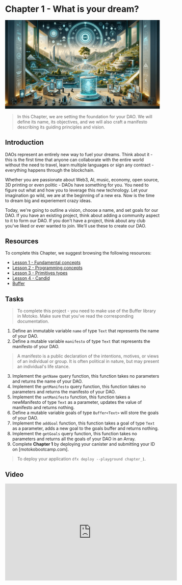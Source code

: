 # Chapter 1 - What is your dream?

<img src="./assets/cover_1.png">

> In this Chapter, we are setting the foundation for your DAO. We will define its name, its objectives, and we will also craft a manifesto describing its guiding principles and vision.


## Introduction
DAOs represent an entirely new way to fuel your dreams. Think about it - this is the first time that anyone can collaborate with the entire world without the need to travel, learn multiple languages or sign any contract - everything happens through the blockchain.

Whether you are passionate about Web3, AI, music, economy, open source, 3D printing or even politic - DAOs have something for you. You need to figure out what and how you to leverage this new technology. Let your imagination go wild, we are at the beginning of a new era. Now is the time to dream big and experiement crazy ideas.

Today, we're going to outline a vision, choose a name, and set goals for our DAO. If you have an existing project, think about adding a community aspect to it to form our DAO. If you don't have a project, think about any club you've liked or ever wanted to join. We'll use these to create our DAO.

## Resources
To complete this Chapter, we suggest browsing the following resources:

<ul>
  <li><a href="https://nnri3-7qaaa-aaaaj-qa3qa-cai.icp0.io/motoko_theory/chapter-1/CHAPTER-1.html" target="_blank">Lesson 1 - Fundamental concepts</a></li>
  <li><a href="https://nnri3-7qaaa-aaaaj-qa3qa-cai.icp0.io/motoko_theory/chapter-2/CHAPTER-2.html" target="_blank">Lesson 2 - Programming concepts</a></li>
  <li><a href="https://nnri3-7qaaa-aaaaj-qa3qa-cai.icp0.io/motoko_theory/chapter-3/CHAPTER-3.html" target="_blank">Lesson 3 - Primitives types</a></li>
  <li><a href="https://nnri3-7qaaa-aaaaj-qa3qa-cai.icp0.io/motoko_theory/chapter-4/CHAPTER-4.html" target="_blank">Lesson 4 - Candid</a></li>
  <li><a href="https://internetcomputer.org/docs/current/motoko/main/base/Buffer" target="_blank">Buffer</a></li>
</ul>


## Tasks
> To complete this project - you need to make use of the Buffer library in Motoko. Make sure that you've read the corresponding documentation.

1. Define an immutable variable `name` of type `Text` that represents the name of your DAO.
2. Define a mutable variable `manifesto` of type `Text` that represents the manifesto of your DAO.

> A manifesto is a public declaration of the intentions, motives, or views of an individual or group. It is often political in nature, but may present an individual's life stance.

3. Implement the `getName` query function, this function takes no parameters and returns the name of your DAO.
4. Implement the `getManifesto` query function, this function takes no parameters and returns the manifesto of your DAO.
5. Implement the `setManifesto` function, this function takes a newManifesto of type `Text` as a parameter, updates the value of manifesto and returns nothing.
6. Define a mutable variable goals of type `Buffer<Text>` will store the goals of your DAO.
7. Implement the `addGoal` function, this function takes a goal of type `Text` as a parameter, adds a new goal to the goals buffer and returns nothing.
8. Implement the `getGoals` query function, this function takes no parameters and returns all the goals of your DAO in an Array.
9. Complete **Chapter 1** by deploying your canister and submitting your ID on [motokobootcamp.com].

> To deploy your application `dfx deploy --playground chapter_1`.

## Video

<iframe width="560" height="315" src="https://www.youtube.com/embed/Xkr90-923LU?si=yjEVyecY1tMk9zO6" title="YouTube video player" frameborder="0" allow="accelerometer; autoplay; clipboard-write; encrypted-media; gyroscope; picture-in-picture; web-share" allowfullscreen="" style="display: block; margin-left: auto; margin-right: auto;"></iframe>

